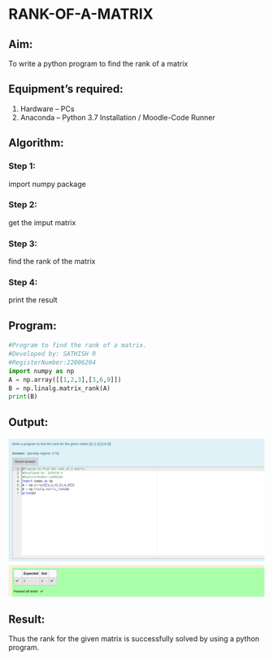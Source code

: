 # RANK-OF-A-MATRIX
## Aim:


To write a python program to find the rank of a matrix

## Equipment’s required:

1. 	Hardware – PCs
2. 	Anaconda – Python 3.7 Installation / Moodle-Code Runner

## Algorithm:

### Step 1: 
import numpy package
### Step 2:
get the imput matrix
### Step 3:
find the rank of the matrix
### Step 4:
print the result

## Program:
```python
#Program to find the rank of a matrix.
#Developed by: SATHISH R
#RegisterNumber:22006204
import numpy as np
A = np.array([[1,2,3],[3,6,9]])
B = np.linalg.matrix_rank(A)
print(B)
```

## Output:
![](./rank.png)

## Result:
Thus the rank for the given matrix is successfully solved by  using a python program.
